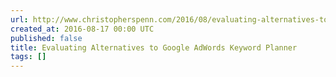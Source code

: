 ```yaml
---
url: http://www.christopherspenn.com/2016/08/evaluating-alternatives-to-google-adwords-keyword-planner/
created_at: 2016-08-17 00:00 UTC
published: false
title: Evaluating Alternatives to Google AdWords Keyword Planner
tags: []
---
```



